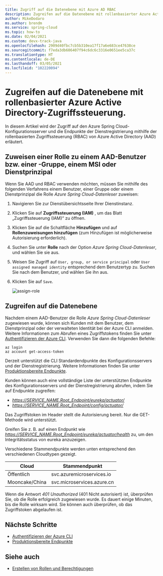```yaml
---
title: Zugriff auf die Datenebene mit Azure AD RBAC
description: Zugreifen auf die Datenebene mit rollenbasierter Azure Active Directory-Zugriffssteuerung.
author: MikeDodaro
ms.author: brendm
ms.service: spring-cloud
ms.topic: how-to
ms.date: 02/04/2021
ms.custom: devx-track-java
ms.openlocfilehash: 2909d40fbc7cb5b310ea17f17a6e683ce47638ce
ms.sourcegitcommit: f7eda3db606407f94c6dc6c3316e0651ee5ca37c
ms.translationtype: HT
ms.contentlocale: de-DE
ms.lasthandoff: 03/05/2021
ms.locfileid: "102220094"
---
```

# <a name="access-the-data-plane-with-azure-active-directory-and-role-based-access-control"></a>Zugreifen auf die Datenebene mit rollenbasierter Azure Active Directory-Zugriffssteuerung.

In diesem Artikel wird der Zugriff auf den Azure Spring Cloud-Konfigurationsserver und die Endpunkte der Dienstregistrierung mithilfe der rollenbasierten Zugriffssteuerung (RBAC) von Azure Active Directory (AAD) erläutert.

## <a name="assign-role-to-aad-usergroup-msi-or-service-principal"></a>Zuweisen einer Rolle zu einem AAD-Benutzer bzw. einer -Gruppe, einem MSI oder Dienstprinzipal

Wenn Sie AAD und RBAC verwenden möchten, müssen Sie mithilfe des folgenden Verfahrens einem Benutzer, einer Gruppe oder einem Dienstprinzipal die Rolle *Azure Spring Cloud-Datenleser* zuweisen:

1. Navigieren Sie zur Dienstübersichtsseite Ihrer Dienstinstanz.

2. Klicken Sie auf **Zugriffssteuerung (IAM)** , um das Blatt „Zugriffssteuerung (IAM)“ zu öffnen.

3. Klicken Sie auf die Schaltfläche **Hinzufügen** und auf **Rollenzuweisungen hinzufügen** (zum Hinzufügen ist möglicherweise Autorisierung erforderlich).

4. Suchen Sie unter **Rolle** nach der Option *Azure Spring Cloud-Datenleser*, und wählen Sie sie aus.
5. Weisen Sie Zugriff auf `User, group, or service principal` oder `User assigned managed identity` entsprechend dem Benutzertyp zu. Suchen Sie nach dem Benutzer, und wählen Sie ihn aus.  
6. Klicken Sie auf `Save`.

   ![assign-role](media/access-data-plane-aad-rbac/assign-data-reader-role.png)

## <a name="access-data-plane"></a>Zugreifen auf die Datenebene

Nachdem einem AAD-Benutzer die Rolle *Azure Spring Cloud-Datenleser* zugewiesen wurde, können sich Kunden mit dem Benutzer, dem Dienstprinzipal oder der verwalteten Identität bei der Azure CLI anmelden.  Weitere Informationen zum Abrufen eines Zugriffstokens finden Sie unter [Authentifizieren der Azure CLI](https://docs.microsoft.com/cli/azure/authenticate-azure-cli).  Verwenden Sie dann die folgenden Befehle:

```azurecli
az login
az account get-access-token
```

Derzeit unterstützt die CLI Standardendpunkte des Konfigurationsservers und der Dienstregistrierung. Weitere Informationen finden Sie unter [Produktionsbereite Endpunkte](https://docs.spring.io/spring-boot/docs/current/reference/htmlsingle/#production-ready-endpoints). 

Kunden können auch eine vollständige Liste der unterstützten Endpunkte des Konfigurationsservers und der Dienstregistrierung abrufen, indem Sie auf Endpunkte zugreifen:
* *https://SERVICE_NAME.Root_Endpoint/eureka/actuator/*
* *https://SERVICE_NAME.Root_Endpoint/config/actuator/* 

Das Zugriffstoken im Header stellt die Autorisierung bereit. Nur die GET-Methode wird unterstützt.

Greifen Sie z. B. auf einen Endpunkt wie *https://SERVICE_NAME.Root_Endpoint/eureka/actuator/health* zu, um den Integritätsstatus von eureka anzuzeigen.

Verschiedene Stammendpunkte werden unten entsprechend den verschiedenen Cloudtypen gezeigt.

| Cloud          | Stammendpunkt              |
| -------------- | -------------------------- |
| Öffentlich         | svc.azuremicroservices.io  |
| Mooncake/China | svc.microservices.azure.cn |

Wenn die Antwort *401 Unauthorized* (401 Nicht autorisiert) ist, überprüfen Sie, ob die Rolle erfolgreich zugewiesen wurde.  Es dauert einige Minuten, bis die Rolle wirksam wird. Sie können auch überprüfen, ob das Zugriffstoken abgelaufen ist.

## <a name="next-steps"></a>Nächste Schritte
* [Authentifizieren der Azure CLI](https://docs.microsoft.com/cli/azure/authenticate-azure-cli)
* [Produktionsbereite Endpunkte](https://docs.spring.io/spring-boot/docs/current/reference/htmlsingle/#production-ready-endpoints)

## <a name="see-also"></a>Siehe auch
* [Erstellen von Rollen und Berechtigungen](spring-cloud-howto-permissions.md)